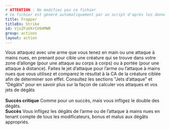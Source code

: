 ```yaml
---
# ATTENTION : Ne modifiez pas ce fichier
# Ce fichier est généré automatiquement par un script d'après les données du module Foundry VTT officiel et de sa traduction
title: Frapper
titleEn: Strike
id: VjxZFuUXrCU94MWR
group: actions
layout: action
---
```

<p><span>Vous attaquez avec une arme que vous tenez en main ou une attaque à mains nues, en prenant pour cible une créature qui se trouve dans votre zone d’allonge (pour une attaque au corps à corps) ou à portée (pour une attaque à distance). Faites le jet d’attaque pour l’arme ou l’attaque à mains nues que vous utilisez et comparez le résultat à la CA de la créature ciblée afin de déterminer son effet. Consultez les sections "Jets d’attaque" et "Dégâts" pour en savoir plus sur la façon de calculer vos attaques et vos jets de dégâts<br><br><strong>Succès critique</strong> Comme pour un succès, mais vous infligez le double des dégâts.<br><strong>Succès</strong> Vous infligez les dégâts de l’arme ou de l’attaque à mains nues en tenant compte de tous les modificateurs, bonus et malus aux dégâts appropriés.&nbsp;</span></p>
